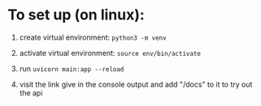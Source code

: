 # To set up (on linux):

1. create virtual environment: ```python3 -m venv```

2. activate virtual environment: ```source env/bin/activate```

3. run ```uvicorn main:app --reload```

4. visit the link give in the console output and add "/docs" to it to try out the api